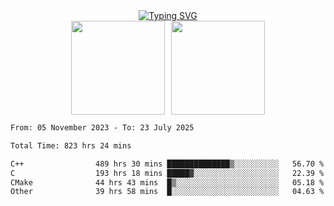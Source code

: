 <!--START_SECTION:console-->
<div align="center">
  <a href="https://git.io/typing-svg">
    <img src="https://readme-typing-svg.demolab.com/?lines=Hello+There+!;Happy+Coding+!&size=28&color=0F62FE&center=true&font=Fira+Code" alt="Typing SVG" />
  </a>
</div>
<!--END_SECTION:console-->

<div align="center" style="display: flex; justify-content: center; gap: 10px; flex-wrap: wrap;">
  <img 
    src="https://github-readme-stats.vercel.app/api?username=gotorion&hide_title=true&hide_border=true&show_icons=true&line_height=21&text_color=000&icon_color=000&bg_color=0,ea6161,ffc64d,fffc4d,52fa5a&theme=graywhite" 
    height="150"
  />
  <img 
    src="https://github-readme-stats.vercel.app/api/top-langs/?username=gotorion&hide_title=true&hide_border=true&layout=compact&langs_count=6&text_color=000&icon_color=fff&bg_color=0,52fa5a,4dfcff,c64dff&theme=graywhite" 
    height="150"
  />
</div>
<!--START_SECTION:waka-->

```txt
From: 05 November 2023 - To: 23 July 2025

Total Time: 823 hrs 24 mins

C++                489 hrs 30 mins ██████████████▒░░░░░░░░░░   56.70 %
C                  193 hrs 18 mins █████▓░░░░░░░░░░░░░░░░░░░   22.39 %
CMake              44 hrs 43 mins  █▒░░░░░░░░░░░░░░░░░░░░░░░   05.18 %
Other              39 hrs 58 mins  █░░░░░░░░░░░░░░░░░░░░░░░░   04.63 %
```

<!--END_SECTION:waka-->
